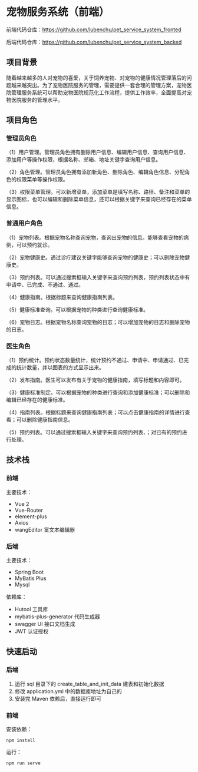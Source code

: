 # 宠物服务系统（前端）

前端代码仓库：https://github.com/lubenchu/pet_service_system_fronted

后端代码仓库：https://github.com/lubenchu/pet_service_system_backed

## 项目背景

随着越来越多的人对宠物的喜爱，关于饲养宠物、对宠物的健康情况管理落后的问题越来越突出。为了宠物医院服务的管理，需要提供一套合理的管理方案，宠物医院管理服务系统可以帮助宠物医院规范化工作流程，提供工作效率，全面提高对宠物医院服务的管理水平。

## 项目角色

### 管理员角色

（1）用户管理。管理员角色拥有删除用户信息、编辑用户信息、查询用户信息、添加用户等操作权限，根据名称、邮箱、地址关键字查询用户信息。

（2）角色管理。管理员角色拥有添加新角色、删除角色、编辑角色信息、分配角色的权限菜单等操作权限。

（3）权限菜单管理。可以新增菜单，添加菜单是填写名称、路径、备注和菜单的显示图标，也可以编辑和删除菜单信息，还可以根据关键字来查询已经存在的菜单信息。

### 普通用户角色

（1）宠物列表。根据宠物名称查询宠物，查询出宠物的信息。能够查看宠物的病例，可以预约就诊。

（2）宠物健康史。通过诊疗建议关键字能够查询宠物的健康史；可以删除宠物健康史。

（3）预约列表。可以通过搜索框输入关键字来查询预约列表，预约列表状态中有申请中、已完成、不通过、通过。

（4）健康指南。根据标题来查询健康指南列表。

（5）健康标准查询。可以根据宠物的种类进行查询健康标准。

（6）宠物日志。根据宠物名称查询宠物的日志；可以增加宠物的日志和删除宠物的日志。

### 医生角色

（1）预约统计。预约状态数量统计，统计预约不通过、申请中、申请通过、已完成的统计数量，并以图表的方式显示出来。

（2）发布指南。医生可以发布有关于宠物的健康指南，填写标题和内容即可。

（3）健康标准制定。可以根据宠物的种类进行查询和添加健康标准；可以删除和编辑已经存在的健康标准。

（4）指南列表。根据标题来查询健康指南列表；可以点击健康指南的详情进行查看；可以删除健康指南信息。

（5）预约列表。可以通过搜索框输入关键字来查询预约列表、；对已有的预约进行处理。

## 技术栈

### 前端

主要技术：

- Vue 2
- Vue-Router
- element-plus
- Axios
- wangEditor 富文本编辑器

### 后端

主要技术：

- Spring Boot
- MyBatis Plus
- Mysql

依赖库：

- Hutool 工具库
- mybatis-plus-generator 代码生成器
- swagger UI 接口文档生成
- JWT 认证授权

## 快速启动

### 后端

1. 运行 sql 目录下的 create_table_and_init_data 建表和初始化数据
2. 修改 application.yml 中的数据库地址为自己的
3. 安装完 Maven 依赖后，直接运行即可

### 前端

安装依赖：

```
npm install
```

运行：

```
npm run serve
```

